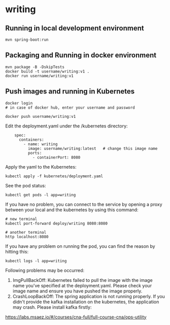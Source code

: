 # writing

## Running in local development environment

```
mvn spring-boot:run
```

## Packaging and Running in docker environment

```
mvn package -B -DskipTests
docker build -t username/writing:v1 .
docker run username/writing:v1
```

## Push images and running in Kubernetes

```
docker login 
# in case of docker hub, enter your username and password

docker push username/writing:v1
```

Edit the deployment.yaml under the /kubernetes directory:
```
    spec:
      containers:
        - name: writing
          image: username/writing:latest   # change this image name
          ports:
            - containerPort: 8080

```

Apply the yaml to the Kubernetes:
```
kubectl apply -f kubernetes/deployment.yaml
```

See the pod status:
```
kubectl get pods -l app=writing
```

If you have no problem, you can connect to the service by opening a proxy between your local and the kubernetes by using this command:
```
# new terminal
kubectl port-forward deploy/writing 8080:8080

# another terminal
http localhost:8080
```

If you have any problem on running the pod, you can find the reason by hitting this:
```
kubectl logs -l app=writing
```

Following problems may be occurred:

1. ImgPullBackOff:  Kubernetes failed to pull the image with the image name you've specified at the deployment.yaml. Please check your image name and ensure you have pushed the image properly.
1. CrashLoopBackOff: The spring application is not running properly. If you didn't provide the kafka installation on the kubernetes, the application may crash. Please install kafka firstly:

https://labs.msaez.io/#/courses/cna-full/full-course-cna/ops-utility

